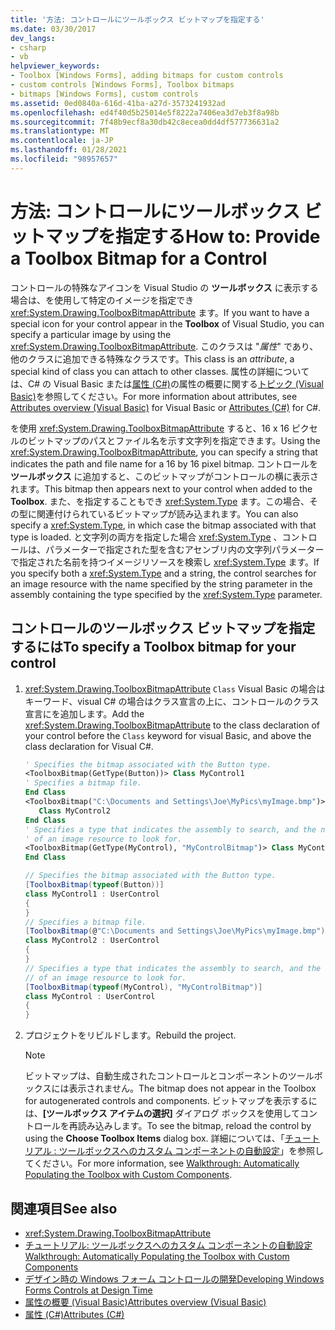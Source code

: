 ```yaml
---
title: '方法: コントロールにツールボックス ビットマップを指定する'
ms.date: 03/30/2017
dev_langs:
- csharp
- vb
helpviewer_keywords:
- Toolbox [Windows Forms], adding bitmaps for custom controls
- custom controls [Windows Forms], Toolbox bitmaps
- bitmaps [Windows Forms], custom controls
ms.assetid: 0ed0840a-616d-41ba-a27d-3573241932ad
ms.openlocfilehash: ed4f40d5b25014e5f8222a7406ea3d7eb3f8a98b
ms.sourcegitcommit: 7f48b9ecf8a30db42c8ecea0dd4df577736631a2
ms.translationtype: MT
ms.contentlocale: ja-JP
ms.lasthandoff: 01/28/2021
ms.locfileid: "98957657"
---
```

# <a name="how-to-provide-a-toolbox-bitmap-for-a-control"></a><span data-ttu-id="64a7e-102">方法: コントロールにツールボックス ビットマップを指定する</span><span class="sxs-lookup"><span data-stu-id="64a7e-102">How to: Provide a Toolbox Bitmap for a Control</span></span>

<span data-ttu-id="64a7e-103">コントロールの特殊なアイコンを Visual Studio の **ツールボックス** に表示する場合は、を使用して特定のイメージを指定でき <xref:System.Drawing.ToolboxBitmapAttribute> ます。</span><span class="sxs-lookup"><span data-stu-id="64a7e-103">If you want to have a special icon for your control appear in the **Toolbox** of Visual Studio, you can specify a particular image by using the <xref:System.Drawing.ToolboxBitmapAttribute>.</span></span> <span data-ttu-id="64a7e-104">このクラスは "*属性*" であり、他のクラスに追加できる特殊なクラスです。</span><span class="sxs-lookup"><span data-stu-id="64a7e-104">This class is an *attribute*, a special kind of class you can attach to other classes.</span></span> <span data-ttu-id="64a7e-105">属性の詳細については、C# の Visual Basic または[属性 (C#)](/dotnet/csharp/programming-guide/concepts/attributes/index)の属性の概要に関する[トピック (Visual Basic)](/dotnet/visual-basic/programming-guide/concepts/attributes/index)を参照してください。</span><span class="sxs-lookup"><span data-stu-id="64a7e-105">For more information about attributes, see [Attributes overview (Visual Basic)](/dotnet/visual-basic/programming-guide/concepts/attributes/index) for Visual Basic or [Attributes (C#)](/dotnet/csharp/programming-guide/concepts/attributes/index) for C#.</span></span>

<span data-ttu-id="64a7e-106">を使用 <xref:System.Drawing.ToolboxBitmapAttribute> すると、16 x 16 ピクセルのビットマップのパスとファイル名を示す文字列を指定できます。</span><span class="sxs-lookup"><span data-stu-id="64a7e-106">Using the <xref:System.Drawing.ToolboxBitmapAttribute>, you can specify a string that indicates the path and file name for a 16 by 16 pixel bitmap.</span></span> <span data-ttu-id="64a7e-107">コントロールを **ツールボックス** に追加すると、このビットマップがコントロールの横に表示されます。</span><span class="sxs-lookup"><span data-stu-id="64a7e-107">This bitmap then appears next to your control when added to the **Toolbox**.</span></span> <span data-ttu-id="64a7e-108">また、を指定することもでき <xref:System.Type> ます。この場合、その型に関連付けられているビットマップが読み込まれます。</span><span class="sxs-lookup"><span data-stu-id="64a7e-108">You can also specify a <xref:System.Type>, in which case the bitmap associated with that type is loaded.</span></span> <span data-ttu-id="64a7e-109">と文字列の両方を指定した場合 <xref:System.Type> 、コントロールは、パラメーターで指定された型を含むアセンブリ内の文字列パラメーターで指定された名前を持つイメージリソースを検索し <xref:System.Type> ます。</span><span class="sxs-lookup"><span data-stu-id="64a7e-109">If you specify both a <xref:System.Type> and a string, the control searches for an image resource with the name specified by the string parameter in the assembly containing the type specified by the <xref:System.Type> parameter.</span></span>

## <a name="to-specify-a-toolbox-bitmap-for-your-control"></a><span data-ttu-id="64a7e-110">コントロールのツールボックス ビットマップを指定するには</span><span class="sxs-lookup"><span data-stu-id="64a7e-110">To specify a Toolbox bitmap for your control</span></span>

1. <span data-ttu-id="64a7e-111"><xref:System.Drawing.ToolboxBitmapAttribute> `Class` Visual Basic の場合はキーワード、visual C# の場合はクラス宣言の上に、コントロールのクラス宣言にを追加します。</span><span class="sxs-lookup"><span data-stu-id="64a7e-111">Add the <xref:System.Drawing.ToolboxBitmapAttribute> to the class declaration of your control before the `Class` keyword for visual Basic, and above the class declaration for Visual C#.</span></span>

    ```vb
    ' Specifies the bitmap associated with the Button type.
    <ToolboxBitmap(GetType(Button))> Class MyControl1
    ' Specifies a bitmap file.
    End Class
    <ToolboxBitmap("C:\Documents and Settings\Joe\MyPics\myImage.bmp")> _
       Class MyControl2
    End Class
    ' Specifies a type that indicates the assembly to search, and the name
    ' of an image resource to look for.
    <ToolboxBitmap(GetType(MyControl), "MyControlBitmap")> Class MyControl
    End Class
    ```

    ```csharp
    // Specifies the bitmap associated with the Button type.
    [ToolboxBitmap(typeof(Button))]
    class MyControl1 : UserControl
    {
    }
    // Specifies a bitmap file.
    [ToolboxBitmap(@"C:\Documents and Settings\Joe\MyPics\myImage.bmp")]
    class MyControl2 : UserControl
    {
    }
    // Specifies a type that indicates the assembly to search, and the name
    // of an image resource to look for.
    [ToolboxBitmap(typeof(MyControl), "MyControlBitmap")]
    class MyControl : UserControl
    {
    }
    ```

2. <span data-ttu-id="64a7e-112">プロジェクトをリビルドします。</span><span class="sxs-lookup"><span data-stu-id="64a7e-112">Rebuild the project.</span></span>

    > [!NOTE]
    > <span data-ttu-id="64a7e-113">ビットマップは、自動生成されたコントロールとコンポーネントのツールボックスには表示されません。</span><span class="sxs-lookup"><span data-stu-id="64a7e-113">The bitmap does not appear in the Toolbox for autogenerated controls and components.</span></span> <span data-ttu-id="64a7e-114">ビットマップを表示するには、**[ツールボックス アイテムの選択]** ダイアログ ボックスを使用してコントロールを再読み込みします。</span><span class="sxs-lookup"><span data-stu-id="64a7e-114">To see the bitmap, reload the control by using the **Choose Toolbox Items** dialog box.</span></span> <span data-ttu-id="64a7e-115">詳細については、「[チュートリアル : ツールボックスへのカスタム コンポーネントの自動設定](walkthrough-automatically-populating-the-toolbox-with-custom-components.md)」を参照してください。</span><span class="sxs-lookup"><span data-stu-id="64a7e-115">For more information, see [Walkthrough: Automatically Populating the Toolbox with Custom Components](walkthrough-automatically-populating-the-toolbox-with-custom-components.md).</span></span>

## <a name="see-also"></a><span data-ttu-id="64a7e-116">関連項目</span><span class="sxs-lookup"><span data-stu-id="64a7e-116">See also</span></span>

- <xref:System.Drawing.ToolboxBitmapAttribute>
- [<span data-ttu-id="64a7e-117">チュートリアル: ツールボックスへのカスタム コンポーネントの自動設定</span><span class="sxs-lookup"><span data-stu-id="64a7e-117">Walkthrough: Automatically Populating the Toolbox with Custom Components</span></span>](walkthrough-automatically-populating-the-toolbox-with-custom-components.md)
- [<span data-ttu-id="64a7e-118">デザイン時の Windows フォーム コントロールの開発</span><span class="sxs-lookup"><span data-stu-id="64a7e-118">Developing Windows Forms Controls at Design Time</span></span>](developing-windows-forms-controls-at-design-time.md)
- [<span data-ttu-id="64a7e-119">属性の概要 (Visual Basic)</span><span class="sxs-lookup"><span data-stu-id="64a7e-119">Attributes overview (Visual Basic)</span></span>](/dotnet/visual-basic/programming-guide/concepts/attributes/index)
- [<span data-ttu-id="64a7e-120">属性 (C#)</span><span class="sxs-lookup"><span data-stu-id="64a7e-120">Attributes (C#)</span></span>](/dotnet/csharp/programming-guide/concepts/attributes/index)
